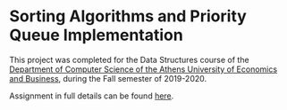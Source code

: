 # Sorting Algorithms and Priority Queue Implementation

This project was completed for the Data Structures course of the [Department of Computer Science of the Athens University of Economics and Business](https://www.dept.aueb.gr/el/cs), during the Fall semester of 2019-2020. 

Assignment in full details can be found [here](https://github.com/nevwalkalone/Sorting-and-Priority-Queues/blob/main/announcement-report/project-assignment.pdf).

